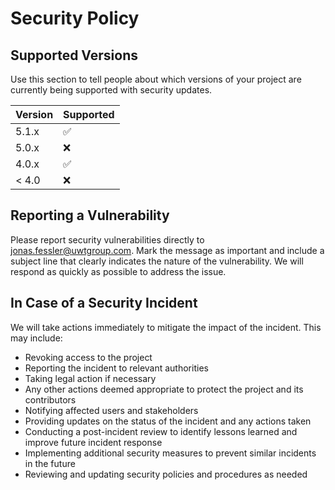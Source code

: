 # Security Policy

## Supported Versions

Use this section to tell people about which versions of your project are
currently being supported with security updates.

| Version | Supported          |
| ------- | ------------------ |
| 5.1.x   | :white_check_mark: |
| 5.0.x   | :x:                |
| 4.0.x   | :white_check_mark: |
| < 4.0   | :x:                |

## Reporting a Vulnerability

Please report security vulnerabilities directly to [jonas.fessler@uwtgroup.com](mailto:jonas.fessler@uwtgroup.com). Mark the message as important and include a subject line that clearly indicates the nature of the vulnerability. We will respond as quickly as possible to address the issue.

## In Case of a Security Incident

We will take actions immediately to mitigate the impact of the incident. This may include:
- Revoking access to the project
- Reporting the incident to relevant authorities
- Taking legal action if necessary
- Any other actions deemed appropriate to protect the project and its contributors
- Notifying affected users and stakeholders
- Providing updates on the status of the incident and any actions taken
- Conducting a post-incident review to identify lessons learned and improve future incident response
- Implementing additional security measures to prevent similar incidents in the future
- Reviewing and updating security policies and procedures as needed